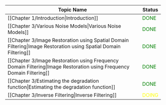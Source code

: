 
| Topic Name                                                                                                           | Status                                  |
| -------------------------------------------------------------------------------------------------------------------- | --------------------------------------- |
| [[Chapter 1/Introduction\|Introduction]]                                                                             | <font style="color:green">DONE</font>   |
| [[Chapter 3/Various Noise Models\|Various Noise Models]]                                                             | <font style="color:green">DONE</font>   |
| [[Chapter 3/Image Restoration using Spatial Domain Filtering\|Image Restoration using Spatial Domain Filtering]]     | <font style="color:green">DONE</font>   |
| [[Chapter 3/Image Restoration using Frequency Domain Filtering\|Image Restoration using Frequency Domain Filtering]] | <font style="color:green">DONE</font>   |
| [[Chapter 3/Estimating the degradation function\|Estimating the degradation function]]                               | <font style="color:green">DONE</font>   |
| [[Chapter 3/Inverse Filtering\|Inverse Filtering]]                                                                   | <font style="color:yellow">DOING</font> |
